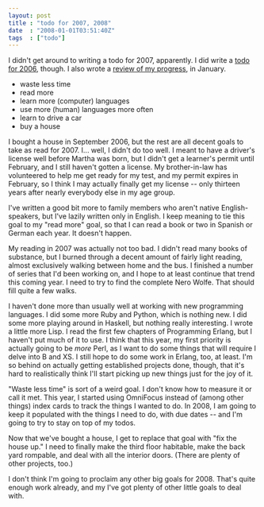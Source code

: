 ```yaml
---
layout: post
title : "todo for 2007, 2008"
date  : "2008-01-01T03:51:40Z"
tags  : ["todo"]
---
```

I didn't get around to writing a todo for 2007, apparently.  I did write a
[todo for 2006](http://rjbs.manxome.org/rubric/entry/1203), though.  I also
wrote a [review of my progress](http://rjbs.manxome.org/rubric/entry/1383), in
January.

* waste less time
* read more
* learn more (computer) languages
* use more (human) languages more often
* learn to drive a car
* buy a house

I bought a house in September 2006, but the rest are all decent goals to take
as read for 2007.  I... well, I didn't do too well.  I meant to have a driver's
license well before Martha was born, but I didn't get a learner's permit until
February, and I still haven't gotten a license.  My brother-in-law has
volunteered to help me get ready for my test, and my permit expires in
February, so I think I may actually finally get my license -- only thirteen
years after nearly everybody else in my age group.

I've written a good bit more to family members who aren't native
English-speakers, but I've lazily written only in English.  I keep meaning to
tie this goal to my "read more" goal, so that I can read a book or two in
Spanish or German each year.  It doesn't happen.

My reading in 2007 was actually not too bad.  I didn't read many books of
substance, but I burned through a decent amount of fairly light reading, almost
exclusively walking between home and the bus.  I finished a number of series
that I'd been working on, and I hope to at least continue that trend this
coming year.  I need to try to find the complete Nero Wolfe.  That should fill
quite a few walks.

I haven't done more than usually well at working with new programming
languages.  I did some more Ruby and Python, which is nothing new.  I did some
more playing around in Haskell, but nothing really interesting.  I wrote a
little more Lisp.  I read the first few chapters of Programming Erlang, but I
haven't put much of it to use.  I think that this year, my first priority is
actually going to be *more* Perl, as I want to do some things that will require
I delve into B and XS.  I still hope to do some work in Erlang, too, at least.
I'm so behind on actually getting established projects done, though, that it's
hard to realistically think I'll start picking up new things just for the joy
of it.

"Waste less time" is sort of a weird goal.  I don't know how to measure it or
call it met.  This year, I started using OmniFocus instead of (among other
things) index cards to track the things I wanted to do.  In 2008, I am going to
keep it populated with the things I need to do, with due dates -- and I'm going
to try to stay on top of my todos.

Now that we've bought a house, I get to replace that goal with "fix the house
up."  I need to finally make the third floor habitable, make the back yard
rompable, and deal with all the interior doors.  (There are plenty of other
projects, too.)

I don't think I'm going to proclaim any other big goals for 2008.  That's quite
enough work already, and my I've got plenty of other little goals to deal with.

